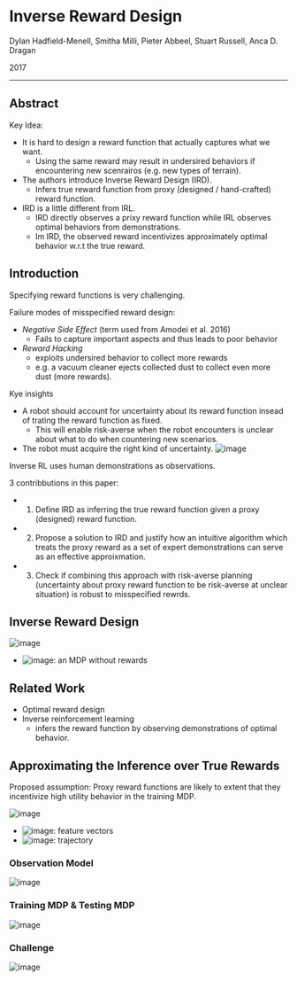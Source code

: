 # Inverse Reward Design

Dylan Hadfield-Menell, Smitha Milli, Pieter Abbeel, Stuart Russell, Anca D. Dragan

2017

---

## Abstract
Key Idea:
- It is hard to design a reward function that actually captures what we want.
  - Using the same reward may result in undersired behaviors if encountering new scenrairos (e.g. new types of terrain).
- The authors introduce Inverse Reward Design (IRD).
  - Infers true reward function from proxy (designed / hand-crafted) reward function.
- IRD is a little different from IRL.
  - IRD directly observes a prixy reward function while IRL observes optimal behaviors from demonstrations.
  - Im IRD, the observed reward incentivizes approximately optimal behavior w.r.t the true reward.

## Introduction
Specifying reward functions is very challenging.

Failure modes of misspecified reward design:
- _Negative Side Effect_ (term used from Amodei et al. 2016)
  - Fails to capture important aspects and thus leads to poor behavior
- _Reward Hacking_
  - exploits undersired behavior to collect more rewards
  - e.g. a vacuum cleaner ejects collected dust to collect even more dust (more rewards).
  
Kye insights
- A robot should account for uncertainty about its reward function insead of trating the reward function as fixed.
  - This will enable risk-averse when the robot encounters is unclear about what to do when countering new scenarios.
- The robot must acquire the right kind of uncertainty.
![image](https://user-images.githubusercontent.com/83327791/220181206-5540f9fe-ddfb-4417-978e-5e51febb3155.png)

Inverse RL uses human demonstrations as observations.

3 contribbutions in this paper:
- 1. Define IRD as inferring the true reward function given a proxy (designed) reward function.
- 2. Propose a solution to IRD and justify how an intuitive algorithm which treats the proxy reward as a set of expert demonstrations can serve as an effective approixmation.
- 3. Check if combining this approach with risk-averse planning (uncertainty about proxy reward function to be risk-averse at unclear situation) is robust to misspecified rewrds.

## Inverse Reward Design
![image](https://user-images.githubusercontent.com/83327791/220191590-a79c365e-d64e-4dee-98e2-4cf1ea0a3206.png)
- ![image](https://user-images.githubusercontent.com/83327791/220192099-e1f2c37f-7fe6-469d-a4a8-a65d7633574b.png): an MDP without rewards

## Related Work
- Optimal reward design
- Inverse reinforcement learning
  - infers the reward function by observing demonstrations of optimal behavior. 

## Approximating the Inference over True Rewards
Proposed assumption: Proxy reward functions are likely to extent that they incentivize high utility behavior in the training MDP.

![image](https://user-images.githubusercontent.com/83327791/220201690-a8102ea7-9d99-4aee-8434-1dfaae2d72b9.png)
- ![image](https://user-images.githubusercontent.com/83327791/220201819-1b2460f9-178b-4e51-bab1-6e271a54adaf.png): feature vectors
- ![image](https://user-images.githubusercontent.com/83327791/220201861-9fad9e3a-18b2-4920-8e29-e496a5e651e4.png): trajectory

### Observation Model
![image](https://user-images.githubusercontent.com/83327791/220202427-cbe4e6ec-495d-47a8-ae81-fdbc96d764a3.png)

### Training MDP & Testing MDP
![image](https://user-images.githubusercontent.com/83327791/220196985-7c8ede43-3860-469c-a4b0-950ebb196445.png)

### Challenge
![image](https://user-images.githubusercontent.com/83327791/220197105-9c3b22aa-d543-4896-937e-157e650c9979.png)






